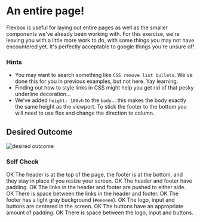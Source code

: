 # An entire page!

Flexbox is useful for laying out entire pages as well as the smaller components we've already been working with. For this exercise, we're leaving you with a little more work to do, with some things you may not have encountered yet. It's perfectly acceptable to google things you're unsure of!

### Hints
- You may want to search something like `CSS remove list bullets`.  We've done this for you in previous examples, but not here. Yay learning.
- Finding out how to style links in CSS might help you get rid of that pesky underline decoration...
- We've added `height: 100vh` to the `body`... this makes the body exactly the same height as the viewport. To stick the footer to the bottom you will need to use flex and change the direction to column.

## Desired Outcome
![desired outcome](./desired-outcome.png)

### Self Check

OK The header is at the top of the page, the footer is at the bottom, and they stay in place if you resize your screen.
OK The header and footer have padding.
OK The links in the header and footer are pushed to either side.
OK There is space between the links in the header and footer.
OK The footer has a light gray background (`#eeeeee`).
OK The logo, input and buttons are centered in the screen.
OK The buttons have an appropriate amount of padding.
OK There is space between the logo, input and buttons.
